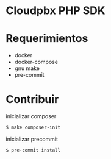 # Cloudpbx PHP SDK

# Requerimientos

 - docker
 - docker-compose
 - gnu make
 - pre-commit

# Contribuir

inicializar composer

~~~bash
$ make composer-init
~~~

inicializar precommit

~~~bash
$ pre-commit install
~~~

